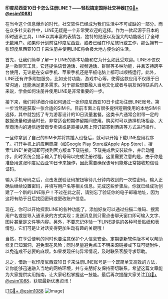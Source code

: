 **印度尼西亚10日卡怎么注册LINE？——轻松搞定国际社交神器[[TG💪+ @esim1088](https://t.me/s/esim1088)]**

在当今这个信息爆炸的时代，社交软件已经成为我们生活中不可或缺的一部分。而在众多社交软件中，LINE无疑是一个非常受欢迎的选择。作为一款起源于日本的即时通讯工具，LINE以其丰富的表情包、独特的贴纸以及强大的功能吸引了全球无数用户。如果你计划前往印度尼西亚，或者已经在印尼旅行或工作，那么拥有一张印度尼西亚10日卡来注册并使用LINE将会极大地方便你的生活。

首先，让我们简单了解一下LINE的基本功能和它为什么如此受欢迎。LINE不仅仅是一款聊天工具，它还提供语音通话、视频通话、群聊等多种功能，并且支持跨平台使用，无论是在安卓手机、苹果手机还是平板电脑上都可以顺畅运行。此外，LINE还有许多附加服务，比如支付功能、游戏中心等，使得这款应用不仅限于日常沟通，还能满足更多需求。对于那些想要融入当地文化或者与朋友保持联系的人来说，学会如何注册并使用LINE是非常重要的一步。

接下来，我们将详细介绍如何通过一张印度尼西亚10日卡成功注册LINE账号。第一步当然是获取一张合适的SIM卡。目前市面上有很多提供短期使用的本地SIM卡选择，其中就包括了专为游客设计的10日流量套餐。这类卡片通常会附带一定的数据流量和通话时长，非常适合短期停留期间使用。购买时可以选择机场柜台、大型商场内的通信运营商专卖店或是直接从网上预订邮寄到酒店等方式进行操作。

一旦你拿到了自己的SIM卡并将其插入设备后，就可以开始下载LINE应用程序了。打开手机上的应用商店（如Google Play Store或Apple App Store），搜索“LINE”关键词即可找到官方版本下载链接。下载完成后安装软件，并启动程序。此时系统会提示输入手机号码以完成注册过程。这里需要注意的是，由于你是准备用这张印度尼西亚10日卡来操作，因此需要确保该号码能够正常接收短信验证码。

输入手机号码之后，点击发送验证码按钮等待几分钟内收到的一次性密码。输入正确后继续设置密码，并填写用户名等相关信息。完成这些步骤后，你就已经成功创建了一个新的LINE账户！不过在此之前，请别忘了验证你的电子邮箱地址，因为这将有助于日后找回密码或更改账户信息。

现在，你可以开始探索LINE的各种功能了。添加好友可以通过扫描二维码、搜索用户名或是导入通讯录的方式实现；发送消息则只需点击聊天窗口即可输入文字、图片甚至是文件等内容。另外，不要忘记体验一下LINE提供的各种可爱贴纸和表情包，它们可是让对话变得更加生动有趣的关键哦！

当然，在享受便利的同时也要注意保护个人信息安全。定期更新软件版本可以帮助修复已知漏洞，避免潜在风险；同时尽量避免点击不明来源链接或下载可疑附件，以免造成不必要的麻烦。如果发现任何异常情况，及时联系客服寻求帮助。

总之，借助一张印度尼西亚10日卡来注册LINE账号是一个既简单又高效的方法，让你能够迅速融入当地的网络环境，并与亲朋好友保持密切联系。希望这篇文章能为大家提供实用指南，让大家轻松掌握这一技能。最后再次提醒大家关注[TG💪+ @esim1088](https://t.me/s/esim1088)，获取最新优惠资讯！

[[TG💪+ @esim1088](https://t.me/s/esim1088) ![Image](https://i.postimg.cc/4NQfJmqS/Snipaste-2025-05-13-00-14-12.png)]